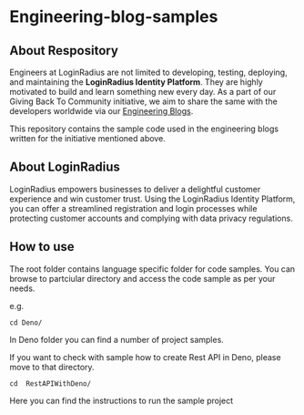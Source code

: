 # Engineering-blog-samples

## About Respository ##

Engineers at LoginRadius are not limited to developing, testing, deploying, and maintaining the **LoginRadius Identity Platform**. They are highly motivated to build and learn something new every day. As a part of our Giving Back To Community initiative, we aim to share the same with the developers worldwide via our [Engineering Blogs](https://www.loginradius.com/engineering/blog).

This repository contains the sample code used in the engineering blogs written for the initiative mentioned above.



## About LoginRadius ##

LoginRadius empowers businesses to deliver a delightful customer experience and win customer trust.  Using the LoginRadius Identity Platform, you can offer a streamlined registration and login processes while protecting customer accounts and complying with data privacy regulations.

## How to use ##

The root folder contains language specific folder for code samples. You can browse to partciular directory and access the code sample as per your needs.

e.g.

```
cd Deno/

```

In Deno folder you can find a number of project samples.

If you want to check with sample how to create Rest API in Deno, please move to that directory. 

```
cd  RestAPIWithDeno/

```

Here you can find the instructions to run the sample project



